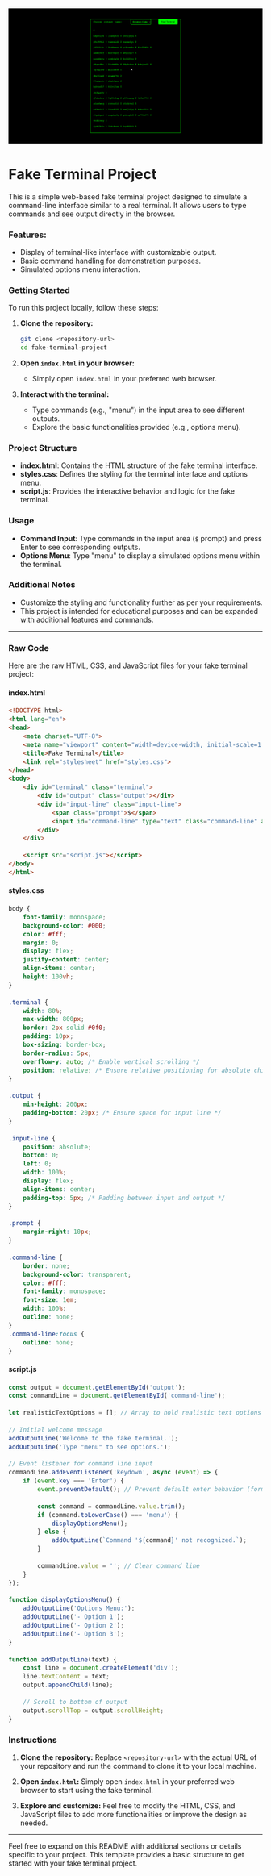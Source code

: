 ![Alt text](https://github.com/devvyyxyz/fake-terminal/blob/main/view.png)
---

# Fake Terminal Project

This is a simple web-based fake terminal project designed to simulate a command-line interface similar to a real terminal. It allows users to type commands and see output directly in the browser.

### Features:
- Display of terminal-like interface with customizable output.
- Basic command handling for demonstration purposes.
- Simulated options menu interaction.

### Getting Started

To run this project locally, follow these steps:

1. **Clone the repository:**
   ```bash
   git clone <repository-url>
   cd fake-terminal-project
   ```

2. **Open `index.html` in your browser:**
   - Simply open `index.html` in your preferred web browser.

3. **Interact with the terminal:**
   - Type commands (e.g., "menu") in the input area to see different outputs.
   - Explore the basic functionalities provided (e.g., options menu).

### Project Structure

- **index.html**: Contains the HTML structure of the fake terminal interface.
- **styles.css**: Defines the styling for the terminal interface and options menu.
- **script.js**: Provides the interactive behavior and logic for the fake terminal.

### Usage

- **Command Input**: Type commands in the input area (`$` prompt) and press Enter to see corresponding outputs.
- **Options Menu**: Type "menu" to display a simulated options menu within the terminal.

### Additional Notes

- Customize the styling and functionality further as per your requirements.
- This project is intended for educational purposes and can be expanded with additional features and commands.

---

### Raw Code

Here are the raw HTML, CSS, and JavaScript files for your fake terminal project:

#### index.html
```html
<!DOCTYPE html>
<html lang="en">
<head>
    <meta charset="UTF-8">
    <meta name="viewport" content="width=device-width, initial-scale=1.0">
    <title>Fake Terminal</title>
    <link rel="stylesheet" href="styles.css">
</head>
<body>
    <div id="terminal" class="terminal">
        <div id="output" class="output"></div>
        <div id="input-line" class="input-line">
            <span class="prompt">$</span>
            <input id="command-line" type="text" class="command-line" autofocus autocomplete="off">
        </div>
    </div>

    <script src="script.js"></script>
</body>
</html>
```

#### styles.css
```css
body {
    font-family: monospace;
    background-color: #000;
    color: #fff;
    margin: 0;
    display: flex;
    justify-content: center;
    align-items: center;
    height: 100vh;
}

.terminal {
    width: 80%;
    max-width: 800px;
    border: 2px solid #0f0;
    padding: 10px;
    box-sizing: border-box;
    border-radius: 5px;
    overflow-y: auto; /* Enable vertical scrolling */
    position: relative; /* Ensure relative positioning for absolute child */
}

.output {
    min-height: 200px;
    padding-bottom: 20px; /* Ensure space for input line */
}

.input-line {
    position: absolute;
    bottom: 0;
    left: 0;
    width: 100%;
    display: flex;
    align-items: center;
    padding-top: 5px; /* Padding between input and output */
}

.prompt {
    margin-right: 10px;
}

.command-line {
    border: none;
    background-color: transparent;
    color: #fff;
    font-family: monospace;
    font-size: 1em;
    width: 100%;
    outline: none;
}
.command-line:focus {
    outline: none;
}
```

#### script.js
```javascript
const output = document.getElementById('output');
const commandLine = document.getElementById('command-line');

let realisticTextOptions = []; // Array to hold realistic text options

// Initial welcome message
addOutputLine('Welcome to the fake terminal.');
addOutputLine('Type "menu" to see options.');

// Event listener for command line input
commandLine.addEventListener('keydown', async (event) => {
    if (event.key === 'Enter') {
        event.preventDefault(); // Prevent default enter behavior (form submission)

        const command = commandLine.value.trim();
        if (command.toLowerCase() === 'menu') {
            displayOptionsMenu();
        } else {
            addOutputLine(`Command '${command}' not recognized.`);
        }

        commandLine.value = ''; // Clear command line
    }
});

function displayOptionsMenu() {
    addOutputLine('Options Menu:');
    addOutputLine('- Option 1');
    addOutputLine('- Option 2');
    addOutputLine('- Option 3');
}

function addOutputLine(text) {
    const line = document.createElement('div');
    line.textContent = text;
    output.appendChild(line);

    // Scroll to bottom of output
    output.scrollTop = output.scrollHeight;
}
```

### Instructions

1. **Clone the repository:** Replace `<repository-url>` with the actual URL of your repository and run the command to clone it to your local machine.

2. **Open `index.html`:** Simply open `index.html` in your preferred web browser to start using the fake terminal.

3. **Explore and customize:** Feel free to modify the HTML, CSS, and JavaScript files to add more functionalities or improve the design as needed.

---

Feel free to expand on this README with additional sections or details specific to your project. This template provides a basic structure to get started with your fake terminal project.
